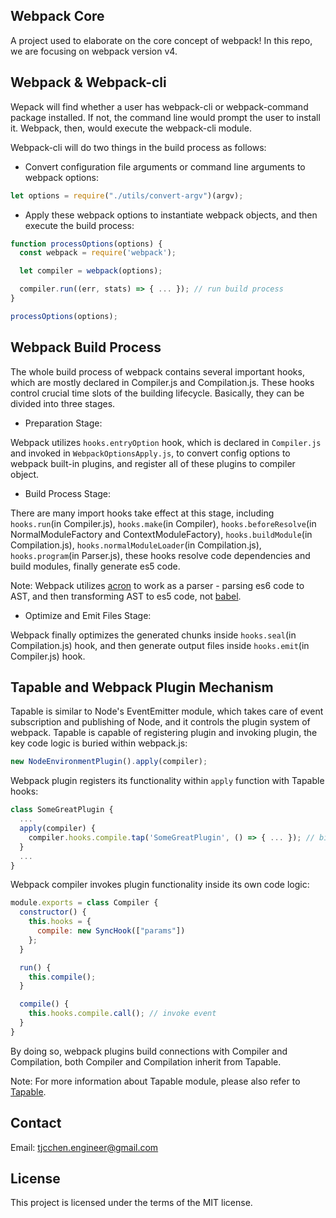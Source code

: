 ## Webpack Core
A project used to elaborate on the core concept of webpack! In this repo, we are focusing on webpack version v4.

## Webpack & Webpack-cli
Wepack will find whether a user has webpack-cli or webpack-command package installed. If not, the command line would prompt the user to install it. Webpack, then, would execute the webpack-cli module.

Webpack-cli will do two things in the build process as follows:
- Convert configuration file arguments or command line arguments to webpack options:
```js
let options = require("./utils/convert-argv")(argv);
```
- Apply these webpack options to instantiate webpack objects, and then execute the build process:
```js
function processOptions(options) {
  const webpack = require('webpack');

  let compiler = webpack(options);

  compiler.run((err, stats) => { ... }); // run build process
}

processOptions(options);
```

## Webpack Build Process
The whole build process of webpack contains several important hooks, which are mostly declared in Compiler.js and Compilation.js. These hooks control crucial time slots of the building lifecycle. Basically, they can be divided into three stages.
- Preparation Stage:  

Webpack utilizes `hooks.entryOption` hook, which is declared in `Compiler.js` and invoked in `WebpackOptionsApply.js`, to convert config options to webpack built-in plugins, and register all of these plugins to compiler object. 

- Build Process Stage:  

There are many import hooks take effect at this stage, including `hooks.run`(in Compiler.js), `hooks.make`(in Compiler), `hooks.beforeResolve`(in NormalModuleFactory and ContextModuleFactory), `hooks.buildModule`(in Compilation.js), `hooks.normalModuleLoader`(in Compilation.js), `hooks.program`(in Parser.js), these hooks resolve code dependencies and build modules, finally generate es5 code.  
  
Note: Webpack utilizes [acron](https://github.com/acornjs/acorn) to work as a parser - parsing es6 code to AST, and then transforming AST to es5 code, not [babel](https://github.com/babel/babel).

- Optimize and Emit Files Stage:  

Webpack finally optimizes the generated chunks inside `hooks.seal`(in Compilation.js) hook, and then generate output files inside `hooks.emit`(in Compiler.js) hook.

## Tapable and Webpack Plugin Mechanism
Tapable is similar to Node's EventEmitter module, which takes care of event subscription and publishing of Node, and it controls the plugin system of webpack. Tapable is capable of registering plugin and invoking plugin, the key code logic is buried within webpack.js:
```js
new NodeEnvironmentPlugin().apply(compiler);
```

Webpack plugin registers its functionality within `apply` function with Tapable hooks:
```js
class SomeGreatPlugin {
  ...
  apply(compiler) {
    compiler.hooks.compile.tap('SomeGreatPlugin', () => { ... }); // bind event
  }
  ...
}
```

Webpack compiler invokes plugin functionality inside its own code logic:
```js
module.exports = class Compiler {
  constructor() {
    this.hooks = {
      compile: new SyncHook(["params"])
    };
  }

  run() {
    this.compile();
  }

  compile() {
    this.hooks.compile.call(); // invoke event
  }
}
```

By doing so, webpack plugins build connections with Compiler and Compilation, both Compiler and Compilation inherit from Tapable.

Note: For more information about Tapable module, please also refer to [Tapable](https://github.com/webpack/tapable).

## Contact
Email: tjcchen.engineer@gmail.com

## License
This project is licensed under the terms of the MIT license.
